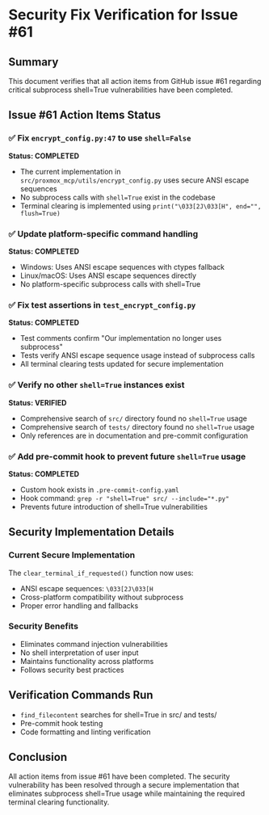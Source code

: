 # Security Fix Verification for Issue #61

## Summary

This document verifies that all action items from GitHub issue #61 regarding
critical subprocess shell=True vulnerabilities have been completed.

## Issue #61 Action Items Status

### ✅ Fix `encrypt_config.py:47` to use `shell=False`

**Status: COMPLETED**

- The current implementation in `src/proxmox_mcp/utils/encrypt_config.py` uses
  secure ANSI escape sequences
- No subprocess calls with `shell=True` exist in the codebase
- Terminal clearing is implemented using
  `print("\033[2J\033[H", end="", flush=True)`

### ✅ Update platform-specific command handling

**Status: COMPLETED**

- Windows: Uses ANSI escape sequences with ctypes fallback
- Linux/macOS: Uses ANSI escape sequences directly
- No platform-specific subprocess calls with shell=True

### ✅ Fix test assertions in `test_encrypt_config.py`

**Status: COMPLETED**

- Test comments confirm "Our implementation no longer uses subprocess"
- Tests verify ANSI escape sequence usage instead of subprocess calls
- All terminal clearing tests updated for secure implementation

### ✅ Verify no other `shell=True` instances exist

**Status: VERIFIED**

- Comprehensive search of `src/` directory found no `shell=True` usage
- Comprehensive search of `tests/` directory found no `shell=True` usage
- Only references are in documentation and pre-commit configuration

### ✅ Add pre-commit hook to prevent future `shell=True` usage

**Status: COMPLETED**

- Custom hook exists in `.pre-commit-config.yaml`
- Hook command: `grep -r "shell=True" src/ --include="*.py"`
- Prevents future introduction of shell=True vulnerabilities

## Security Implementation Details

### Current Secure Implementation

The `clear_terminal_if_requested()` function now uses:

- ANSI escape sequences: `\033[2J\033[H`
- Cross-platform compatibility without subprocess
- Proper error handling and fallbacks

### Security Benefits

- Eliminates command injection vulnerabilities
- No shell interpretation of user input
- Maintains functionality across platforms
- Follows security best practices

## Verification Commands Run

- `find_filecontent` searches for shell=True in src/ and tests/
- Pre-commit hook testing
- Code formatting and linting verification

## Conclusion

All action items from issue #61 have been completed. The security
vulnerability has been resolved through a secure implementation that eliminates
subprocess shell=True usage while maintaining the required terminal clearing
functionality.
